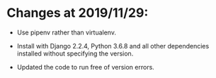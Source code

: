 # Changes at 2019/11/29: 

* Use pipenv rather than virtualenv.

* Install with Django 2.2.4, Python 3.6.8 and all other dependencies installed without specifying the version.

* Updated the code to run free of version errors.
